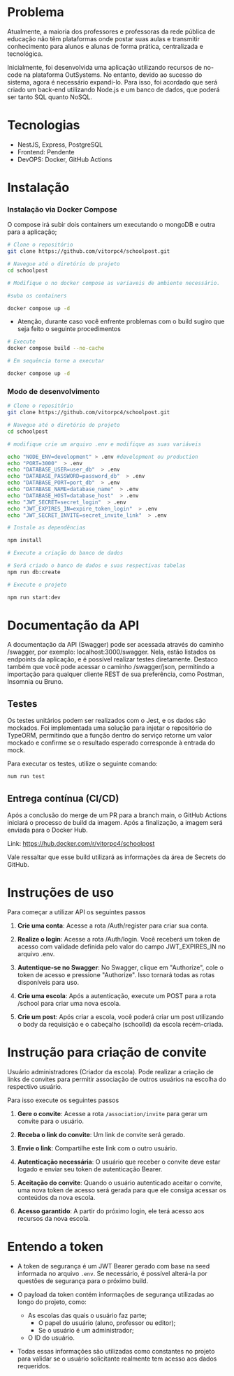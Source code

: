 # Problema

Atualmente, a maioria dos professores e professoras da rede pública de
educação não têm plataformas onde postar suas aulas e transmitir conhecimento
para alunos e alunas de forma prática, centralizada e tecnológica.

Inicialmente, foi desenvolvida uma aplicação utilizando recursos de no-code na plataforma OutSystems. No entanto, devido ao sucesso do sistema, agora é necessário expandi-lo. Para isso, foi acordado que será criado um back-end utilizando Node.js e um banco de dados, que poderá ser tanto SQL quanto NoSQL.

# Tecnologias

- NestJS, Express, PostgreSQL
- Frontend: Pendente
- DevOPS: Docker, GitHub Actions

# Instalação

### Instalação via Docker Compose

O compose irá subir dois containers um executando o mongoDB e outra para a aplicação;

```bash
# Clone o repositório
git clone https://github.com/vitorpc4/schoolpost.git

# Navegue até o diretório do projeto
cd schoolpost

# Modifique o no docker compose as variaveis de ambiente necessário.

#suba os containers

docker compose up -d
```

- Atenção, durante caso você enfrente problemas com o build sugiro que seja feito o seguinte procedimentos

```bash
# Execute
docker compose build --no-cache

# Em sequência torne a executar

docker compose up -d
```

### Modo de desenvolvimento

```bash
# Clone o repositório
git clone https://github.com/vitorpc4/schoolpost.git

# Navegue até o diretório do projeto
cd schoolpost

# modifique crie um arquivo .env e modifique as suas variáveis

echo "NODE_ENV=development" > .env #development ou production
echo "PORT=3000"  > .env
echo "DATABASE_USER=user_db"  > .env
echo "DATABASE_PASSWORD=password_db"  > .env
echo "DATABASE_PORT=port_db"  > .env
echo "DATABASE_NAME=database_name"  > .env
echo "DATABASE_HOST=database_host"  > .env
echo "JWT_SECRET=secret_login"  > .env
echo "JWT_EXPIRES_IN=expire_token_login"  > .env
echo "JWT_SECRET_INVITE=secret_invite_link"  > .env

# Instale as dependências

npm install

# Execute a criação do banco de dados

# Será criado o banco de dados e suas respectivas tabelas
npm run db:create

# Execute o projeto

npm run start:dev
```

# Documentação da API

A documentação da API (Swagger) pode ser acessada através do caminho /swagger, por exemplo: localhost:3000/swagger. Nela, estão listados os endpoints da aplicação, e é possível realizar testes diretamente. Destaco também que você pode acessar o caminho /swagger/json, permitindo a importação para qualquer cliente REST de sua preferência, como Postman, Insomnia ou Bruno.

## Testes

Os testes unitários podem ser realizados com o Jest, e os dados são mockados. Foi implementada uma solução para injetar o repositório do TypeORM, permitindo que a função dentro do serviço retorne um valor mockado e confirme se o resultado esperado corresponde à entrada do mock.

Para executar os testes, utilize o seguinte comando:

```bash
num run test
```

## Entrega contínua (CI/CD)

Após a conclusão do merge de um PR para a branch main, o GitHub Actions iniciará o processo de build da imagem. Após a finalização, a imagem será enviada para o Docker Hub.

Link: https://hub.docker.com/r/vitorpc4/schoolpost

Vale ressaltar que esse build utilizará as informações da área de Secrets do GitHub.

# Instruções de uso

Para começar a utilizar API os seguintes passos

1. **Crie uma conta**: Acesse a rota /Auth/register para criar sua conta.

2. **Realize o login**: Acesse a rota /Auth/login. Você receberá um token de acesso com validade definida pelo valor do campo JWT_EXPIRES_IN no arquivo .env.

3. **Autentique-se no Swagger**: No Swagger, clique em "Authorize", cole o token de acesso e pressione "Authorize". Isso tornará todas as rotas disponíveis para uso.

4. **Crie uma escola**: Após a autenticação, execute um POST para a rota /school para criar uma nova escola.

5. **Crie um post**: Após criar a escola, você poderá criar um post utilizando o body da requisição e o cabeçalho (schoolId) da escola recém-criada.

# Instrução para criação de convite

Usuário administradores (Criador da escola). Pode realizar a criação de links de convites para permitir associação de outros usuários na escolha do respectivo usuário.

Para isso execute os seguintes passos

1. **Gere o convite**: Acesse a rota `/association/invite` para gerar um convite para o usuário.
2. **Receba o link do convite**: Um link de convite será gerado.

3. **Envie o link**: Compartilhe este link com o outro usuário.

4. **Autenticação necessária**: O usuário que receber o convite deve estar logado e enviar seu token de autenticação Bearer.

5. **Aceitação do convite**: Quando o usuário autenticado aceitar o convite, uma nova token de acesso será gerada para que ele consiga acessar os conteúdos da nova escola.

6. **Acesso garantido**: A partir do próximo login, ele terá acesso aos recursos da nova escola.

# Entendo a token

- A token de segurança é um JWT Bearer gerado com base na seed informada no arquivo `.env`. Se necessário, é possível alterá-la por questões de segurança para o próximo build.
- O payload da token contém informações de segurança utilizadas ao longo do projeto, como:

  - As escolas das quais o usuário faz parte;
    - O papel do usuário (aluno, professor ou editor);
    - Se o usuário é um administrador;
  - O ID do usuário.

- Todas essas informações são utilizadas como constantes no projeto para validar se o usuário solicitante realmente tem acesso aos dados requeridos.
